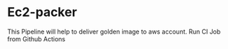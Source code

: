 # Ec2-packer

This Pipeline will help to deliver golden image to aws account. 
Run CI Job from Github Actions
